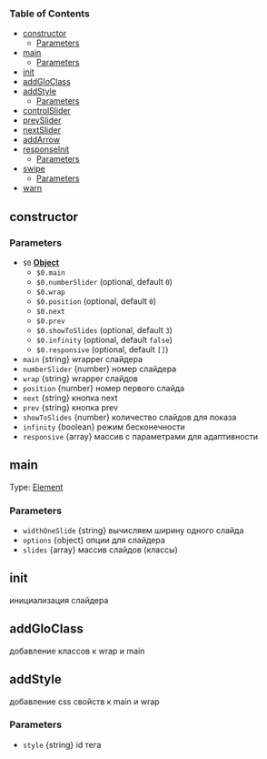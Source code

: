 <!-- Generated by documentation.js. Update this documentation by updating the source code. -->

### Table of Contents

-   [constructor][1]
    -   [Parameters][2]
-   [main][3]
    -   [Parameters][4]
-   [init][5]
-   [addGloClass][6]
-   [addStyle][7]
    -   [Parameters][8]
-   [controlSlider][9]
-   [prevSlider][10]
-   [nextSlider][11]
-   [addArrow][12]
-   [responseInit][13]
    -   [Parameters][14]
-   [swipe][15]
    -   [Parameters][16]
-   [warn][17]

## constructor

### Parameters

-   `$0` **[Object][18]** 
    -   `$0.main`  
    -   `$0.numberSlider`   (optional, default `0`)
    -   `$0.wrap`  
    -   `$0.position`   (optional, default `0`)
    -   `$0.next`  
    -   `$0.prev`  
    -   `$0.showToSlides`   (optional, default `3`)
    -   `$0.infinity`   (optional, default `false`)
    -   `$0.responsive`   (optional, default `[]`)
-   `main`  {string} wrapper слайдера
-   `numberSlider`  {number} номер слайдера
-   `wrap`  {string} wrapper слайдов
-   `position`  {number} номер первого слайда
-   `next`  {string} кнопка next
-   `prev`  {string} кнопка prev
-   `showToSlides`  {number} количество слайдов для показа
-   `infinity`  {boolean} режим бесконечности
-   `responsive`  {array} массив с параметрами для адаптивности

## main

Type: [Element][19]

### Parameters

-   `widthOneSlide`  {string} вычисляем ширину одного слайда
-   `options`  {object} опции для слайдера
-   `slides`  {array} массив слайдов (классы)

## init

инициализация слайдера

## addGloClass

добавление классов к wrap и main

## addStyle

добавление css свойств к main и wrap

### Parameters

-   `style`  {string} id тега <style/>

## controlSlider

вешаем события на кнопки prev и next

## prevSlider

## nextSlider

## addArrow

создание кнопок если пользователь не передал свои

## responseInit

### Parameters

-   `slidesToShowDefault`  {number} сохраняем showToSlides перед изменением
-   `allResponse`  {array} переносим responsive в allResponse
-   `maxResponse`  {string} находим максимальное значение брекпоинта
-   `widthWindow`  {string} узнаем разрешение экрана

## swipe

### Parameters

-   `arrayClientX`  {array} создаем массив для сохранения положений касания
-   `a`  {string} конкретное значение положения касания
-   `swipeDistance`  {string} расстояние от начала касания до конца

## warn

Обработка отсутствия необходимых свойств

[1]: #constructor

[2]: #parameters

[3]: #main

[4]: #parameters-1

[5]: #init

[6]: #addgloclass

[7]: #addstyle

[8]: #parameters-2

[9]: #controlslider

[10]: #prevslider

[11]: #nextslider

[12]: #addarrow

[13]: #responseinit

[14]: #parameters-3

[15]: #swipe

[16]: #parameters-4

[17]: #warn

[18]: https://developer.mozilla.org/docs/Web/JavaScript/Reference/Global_Objects/Object

[19]: https://developer.mozilla.org/docs/Web/API/Element
